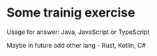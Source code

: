 # Some trainig exercise
Usage for answer: Java, JavaScript or TypeScript

Maybe in future add other lang - Rust, Kotlin, C#
